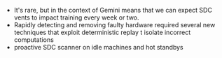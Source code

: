 - It's rare, but in the context of Gemini means that we can expect SDC vents to impact training every week or two. 
- Rapidly detecting and removing faulty hardware required several new techniques that exploit deterministic replay t isolate incorrect computations
- proactive SDC scanner on idle machines and hot standbys